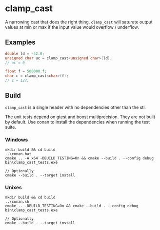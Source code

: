 # clamp_cast
A narrowing cast that does the right thing. `clamp_cast` will saturate output values at min or max if the input value would overflow / underflow.

## Examples

```c++
double ld = -42.0;
unsigned char uc = clamp_cast<unsigned char>(ld);
// uc = 0

float f = 500000.f;
char c = clamp_cast<char>(f);
// c = 127;
```

## Build
`clamp_cast` is a single header with no dependencies other than the stl.

The unit tests depend on gtest and boost multiprecision. They are not built by default. Use conan to install the dependencies when running the test suite.

### Windows
```
mkdir build && cd build
..\conan.bat
cmake .. -A x64 -DBUILD_TESTING=On && cmake --build . --config debug
bin\clamp_cast_tests.exe

// Optionally
cmake --build . --target install
```

### Unixes
```
mkdir build && cd build
..\conan.sh
cmake .. -DBUILD_TESTING=On && cmake --build . --config debug
bin\clamp_cast_tests.exe

// Optionally
cmake --build . --target install
```
